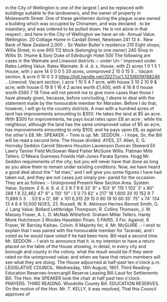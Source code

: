 in the City of Wellington is one of the largest | and be replaced with buildings suitable to the landowners, and the owner of property in Molesworth Street. One of these gentlemen during the plague scare owned a building which was occupied by Chinamen, and was declared . to be insanitary, and was ordered to be pulled down. He is not alone in that respect ; and here in the City of Wellington we have an ob- Annual Value. Wellington. 20 Cottage Home in Cardall Street, Newtown 241 13 4 . New Bank of New Zealand 2,000 .. Sir Walter Buller's residence 210 Eight shops, Willis Street, in one 905 112 block (belonging to one owner) 240 Shop in Willis St. (Hume & Son) Duke of Edinburgh Hotel 500 The following are cases in the Waimate and Linwood districts :- under Un-' improved under Rates Letting Value. Rates Waimate. 8. d. d. s. House, with 2} acres 1 0 1 5 1 House, with } acre 14 0 0 0 5 20 acres, unimproved 2 15 0 15 5 .. Vacant section, & acre 0 10 0 3 3 https://hdl.handle.net/2027/uc1.32106019788246 .. Linwood. Vacant section, } acre 1 10 5 4 7 acre, with house 3 10 2 10 9 & acre, with house 0 19 8 1 16 4 2 acres worth £1,400, with 4 16 8 0 house worth £560 7 19 Time will not permit me to give more cases than those I have already given, because, before concluding, I desire to deal with the statement made by the honourable member for Marsden. Before I do that, however, I will go to the country districts. A man with a hundred acres of land has improvements amounting to $300. He takes the land at $5 an acre. With $300 for improvements, he pays local rates upon £8 an acre ; while his neighbour, although the land has the same unimproved value of $5 an acre, has improvements amounting to only $100, and he pays upon £6, as against the other's £8. Mr. SPEAKER .- Time is up. Mr. SEDDON .- I hope, Sir, the Bill will be read a second time. The House divided. AYES, 27. Allen, E. G. Hornsby Seddon Carroll Stevens Houston Laurenson Duncan Steward Ell Lawry Tanner Field McGowan Ward Fisher McGuire Willis. Flatman Mills Tellers. O'Meara Guinness Fowlds Hall-Jones Parata Symes. Hogg Mr. Seddon requirements of the city; but you will never have that done as long as you allow them to remain under existing conditions. Now, we have heard a good deal about the " fat man," and I will give you some figures I have had taken out, and they are not cases just simply pre- pared for the occasion. They are as follows :- Unimproved Present New Section Area. System. Value. System. £ 8. d. 8. d. £ 2 9 7 9 6 32' 9" x 103' 9" 115 1 102' 3' x 80" 288 1 8 22,462 47' 6" x 110' 10" i 5 0 73 82' x 217' 16 1,600 20 10 152 9 7 11,889 5 3 . . 53'6 x O', 68' x 101 6,315 29 15 0 80 19 10 60 35' 75" x 74' 134 13 4 8 4 10,500 NOES, 23. Russell, W. R. Atkinson Herries Bennet Smith, G. J. Lang Value. Bollard Lethbridge Thompson, R. Collins Thomson, J. W. Massey Fraser, A. L. D. McNab Witheford. Graham Millar Tellers. Hardy Monk Hutcheson 3 Rhodes Haselden Pirani. 5 PAIRS. 3 For. Against. 9 Fraser, W. Barclay Kaihau. Colvin. 6 Majority for, 4. Mr. McGUIRE .- I wish to explain that I was paired with the honourable member for Taranaki, and I voted as he would have voted if he had been here. Bill read a second time. Mr. SEDDON .- I wish to announce that it. is my intention to have a return placed on the table of the House showing, in detail, in every city and borough and county in the colony. what the result would be if they were rated on the unimproved value; and when we have that return members will see what they are doing. The House adjourned at half-past ten o'clock p.m. LEGISLATIVE COUNCIL. Wednesday, 14th August, 1901. Third Reading-Education Reserves-Invercargill Reserve Leasing Bill-Laud for Settlements Bill. The Hon. the SPEAKER took the chair at half past two o'clock. PRAYERS. THIRD READING. Woodville County Bill. EDUCATION RESERVES. On the motion of the Hon. Mr. T. KELLY, it was resolved, That this Council approves of 